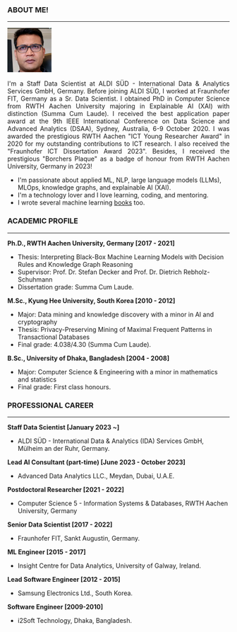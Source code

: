 ### ABOUT ME!
___
<img class="profile-picture" src="img/1664312512000.jpg" width="100">

<p style='text-align: justify;'> I'm a Staff Data Scientist at ALDI SÜD - International Data & Analytics Services GmbH, Germany. Before joining ALDI SÜD, I worked at Fraunhofer FIT, Germany as a Sr. Data Scientist. I obtained PhD in Computer Science from RWTH Aachen University majoring in Explainable AI (XAI) with distinction (Summa Cum Laude). I received the best application paper award at the 9th IEEE International Conference on Data Science and Advanced Analytics (DSAA), Sydney, Australia, 6-9 October 2020. I was awarded the prestigious RWTH Aachen "ICT Young Researcher Award" in 2020 for my outstanding contributions to ICT research. I also received the "Fraunhofer ICT Dissertation Award 2023". Besides, I received the prestigious "Borchers Plaque" as a badge of honour from RWTH Aachen University, Germany in 2023! </p>

- I'm passionate about applied ML, NLP, large language models (LLMs), MLOps, knowledge graphs, and explainable AI (XAI). 
- I'm a technology lover and I love learning, coding, and mentoring. 
- I wrote several machine learning [books](https://www.amazon.com/s?k=Md.+Rezaul+Karim&ref=nb_sb_noss) too.

### ACADEMIC PROFILE
___

**Ph.D., RWTH Aachen University, Germany [2017 - 2021]**
- Thesis: Interpreting Black-Box Machine Learning Models with Decision Rules and Knowledge Graph Reasoning 
- Supervisor: Prof. Dr. Stefan Decker and Prof. Dr. Dietrich Rebholz-Schuhmann
- Dissertation grade: Summa Cum Laude.

**M.Sc., Kyung Hee University, South Korea [2010 - 2012]**
- Major: Data mining and knowledge discovery with a minor in AI and cryptography
- Thesis: Privacy-Preserving Mining of Maximal Frequent Patterns in Transactional Databases
- Final grade: 4.038/4.30 (Summa Cum Laude).

**B.Sc., University of Dhaka, Bangladesh [2004 - 2008]**
- Major: Computer Science & Engineering with a minor in mathematics and statistics
- Final grade: First class honours.

### PROFESSIONAL CAREER
___

**Staff Data Scientist [January 2023 ~]**
- ALDI SÜD - International Data & Analytics (IDA) Services GmbH, Mülheim an der Ruhr, Germany.
  
**Lead AI Consultant (part-time) [June 2023 - October 2023]**
- Advanced Data Analytics LLC., Meydan, Dubai, U.A.E.
  
**Postdoctoral Researcher [2021 - 2022]**
- Computer Science 5 - Information Systems & Databases, RWTH Aachen University, Germany  

**Senior Data Scientist [2017 - 2022]**
- Fraunhofer FIT, Sankt Augustin, Germany. 

**ML Engineer [2015 - 2017]**
- Insight Centre for Data Analytics, University of Galway, Ireland. 

**Lead Software Engineer [2012 - 2015]**
-  Samsung Electronics Ltd., South Korea.

**Software Engineer [2009-2010]**
- i2Soft Technology, Dhaka, Bangladesh.
